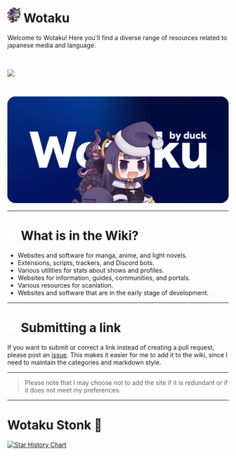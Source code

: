 # <img src="/static/asset/inaspin.gif" width="30px"> Wotaku

Welcome to Wotaku! Here you'll find a diverse range of resources related to japanese media and language.

<br/>

[<img align="center" src="https://invidget.switchblade.xyz/vShRGx8ZBC" style="width: 400px;"/>](https://discord.gg/vShRGx8ZBC)

<br/>

[![cover](/static/thumb/cover.png)](https://wotaku.pages.dev/)
___

# <img src="/static/rm/repo.svg" width="24px"> What is in the Wiki?

- Websites and software for manga, anime, and light novels.
- Extensions, scripts, trackers, and Discord bots.
- Various utilities for stats about shows and profiles.
- Websites for information, guides, communities, and portals.
- Various resources for scanlation.
- Websites and software that are in the early stage of development.

___

# <img src="/static/rm/pr.svg" width="24px"> Submitting a link
If you want to submit or correct a link instead of creating a pull request, please post an [issue](https://github.com/anotherduckling/Wotaku/issues/new). This makes it easier for me to add it to the wiki, since I need to maintain the categories and markdown style.

___

> Please note that I may choose not to add the site if it is redundant or if it does not meet my preferences.

___

# Wotaku Stonk 🚀

<a href="https://star-history.com/#anotherduckling/Wotaku&Date">
  <picture>
    <source media="(prefers-color-scheme: dark)" srcset="https://api.star-history.com/svg?repos=anotherduckling/Wotaku&type=Date&theme=dark" />
    <source media="(prefers-color-scheme: light)" srcset="https://api.star-history.com/svg?repos=anotherduckling/Wotaku&type=Date" />
    <img alt="Star History Chart" src="https://api.star-history.com/svg?repos=anotherduckling/Wotaku&type=Date" />
  </picture>
</a>
